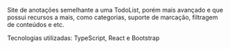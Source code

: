 Site de anotações semelhante a uma TodoList, porém mais avançado e que possui recursos a mais, como categorias, suporte de marcação, filtragem de conteúdos e etc.

Tecnologias utilizadas: TypeScript, React e Bootstrap
